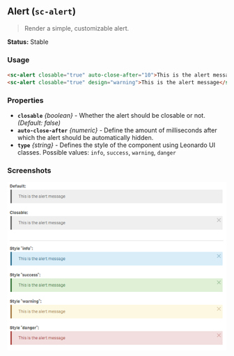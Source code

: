 ## Alert (`sc-alert`)

> Render a simple, customizable alert.

**Status:** Stable

### Usage

```html
<sc-alert closable="true" auto-close-after="10">This is the alert message</sc-alert>
<sc-alert closable="true" design="warning">This is the alert message</sc-alert>
```

### Properties

- **`closable`** *{boolean}* - Whether the alert should be closable or not. *(Default: false)*
- **`auto-close-after`** *{numeric}* - Define the amount of milliseconds after which the alert should be automatically hidden.
- **`type`** *{string}* - Defines the style of the component using Leonardo UI classes. 
Possible values: `info`, `success`, `warning`, `danger`

### Screenshots

![](images/qw-alert--screenshot.png)
